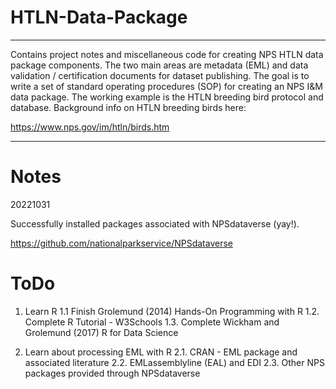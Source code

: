 # HTLN-Data-Package
---------------------------------
Contains project notes and miscellaneous code for creating NPS HTLN data package components. The two main areas are metadata (EML) and data validation / certification documents for dataset publishing. The goal is to write a set of standard operating procedures (SOP) for creating an NPS I&M data package. The working example is the HTLN breeding bird protocol and database. Background info on HTLN breeding birds here:

https://www.nps.gov/im/htln/birds.htm

--------------------------------
# Notes

20221031

Successfully installed packages associated with NPSdataverse (yay!). 

https://github.com/nationalparkservice/NPSdataverse




# ToDo
1. Learn R 
1.1 Finish Grolemund (2014) Hands-On Programming with R
1.2. Complete R Tutorial - W3Schools
1.3. Complete Wickham and Grolemund (2017) R for Data Science

2. Learn about processing EML with R
2.1. CRAN - EML package and associated literature
2.2. EMLassemblyline (EAL) and EDI 
2.3. Other NPS packages provided through NPSdataverse


